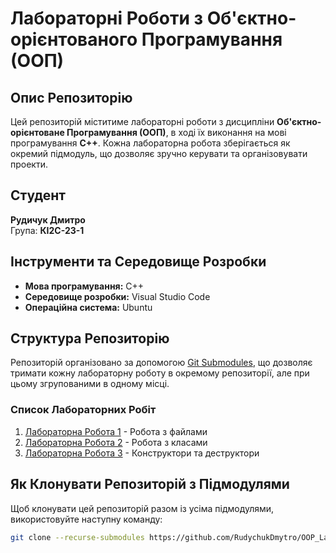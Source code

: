 # Лабораторні Роботи з Об'єктно-орієнтованого Програмування (ООП)

## Опис Репозиторію

Цей репозиторій міститиме лабораторні роботи з дисципліни **Об'єктно-орієнтоване Програмування (ООП)**, в ході їх виконання на мові програмування **C++**. Кожна лабораторна робота зберігається як окремий підмодуль, що дозволяє зручно керувати та організовувати проекти.

## Студент

**Рудичук Дмитро**  
Група: **КІ2С-23-1**

## Інструменти та Середовище Розробки

- **Мова програмування:** C++
- **Середовище розробки:** Visual Studio Code
- **Операційна система:** Ubuntu

## Структура Репозиторію

Репозиторій організовано за допомогою [Git Submodules](https://git-scm.com/book/en/v2/Git-Tools-Submodules), що дозволяє тримати кожну лабораторну роботу в окремому репозиторії, але при цьому згрупованими в одному місці.

### Список Лабораторних Робіт

1. [Лабораторна Робота 1](https://github.com/RudychukDmytro/OOP_Labs_1.git) - Робота з файлами
2. [Лабораторна Робота 2](https://github.com/RudychukDmytro/OOP_Labs_2.git) - Робота з класами
3. [Лабораторна Робота 3](https://github.com/RudychukDmytro/OOP_Labs_3.git) - Конструктори та деструктори

## Як Клонувати Репозиторій з Підмодулями

Щоб клонувати цей репозиторій разом із усіма підмодулями, використовуйте наступну команду:

```bash
git clone --recurse-submodules https://github.com/RudychukDmytro/OOP_Labs.git

